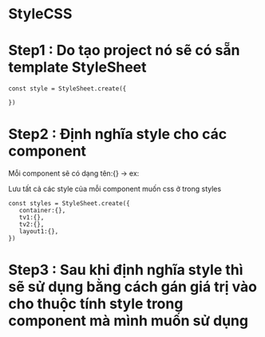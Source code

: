 # StyleCSS

# Step1 : Do tạo project nó sẽ có sẵn template StyleSheet
```
const style = StyleSheet.create({
  
})
```


# Step2 : Định nghĩa style cho các component


Mỗi component sẽ có dạng tên:{} -> ex:


Lưu tất cả các style của mỗi component muốn css ở trong styles
```
const styles = StyleSheet.create({
   container:{},
   tv1:{},
   tv2:{},
   layout1:{},
})
```


# Step3 : Sau khi định nghĩa style thì sẽ sử dụng bằng cách gán giá trị vào cho thuộc tính style trong component mà mình muốn sử dụng
```

```
